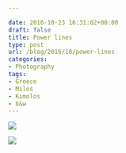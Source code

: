 ```yaml
---

date: 2016-10-23 16:31:02+00:00
draft: false
title: Power lines
type: post
url: /blog/2016/10/power-lines
categories:
- Photography
tags:
- Greece
- Milos
- Kimolos
- b&w
---
```




  
   ![](/images/2016-10-23-201610power-lines/20160831-DSCF3435.jpg)

  

  
   ![](/images/2016-10-23-201610power-lines/20160830-DSCF3090.jpg)

  


